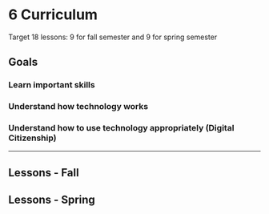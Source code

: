 # 6 Curriculum

Target 18 lessons: 9 for fall semester and 9 for spring semester

## Goals

### Learn important skills

### Understand how technology works

### Understand how to use technology appropriately (Digital Citizenship)

---

## Lessons - Fall

## Lessons - Spring


